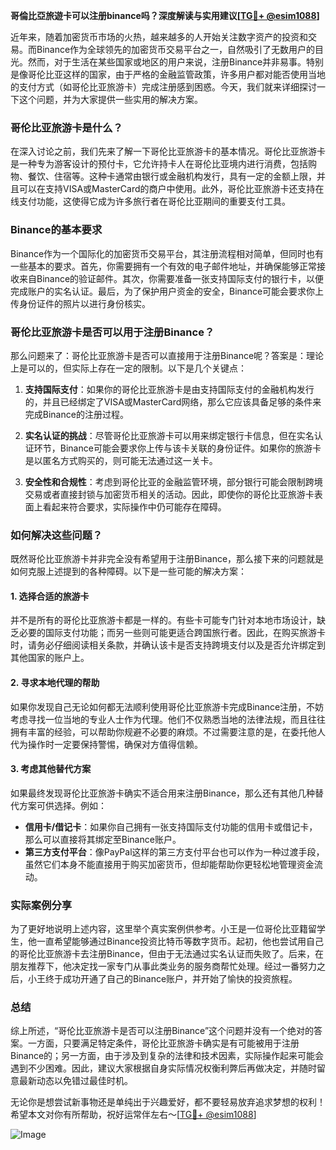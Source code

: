 **哥倫比亞旅遊卡可以注册binance吗？深度解读与实用建议[[TG💪+ @esim1088](https://t.me/s/esim1088)]**

近年来，随着加密货币市场的火热，越来越多的人开始关注数字资产的投资和交易。而Binance作为全球领先的加密货币交易平台之一，自然吸引了无数用户的目光。然而，对于生活在某些国家或地区的用户来说，注册Binance并非易事。特别是像哥伦比亚这样的国家，由于严格的金融监管政策，许多用户都对能否使用当地的支付方式（如哥伦比亚旅游卡）完成注册感到困惑。今天，我们就来详细探讨一下这个问题，并为大家提供一些实用的解决方案。

### 哥伦比亚旅游卡是什么？

在深入讨论之前，我们先来了解一下哥伦比亚旅游卡的基本情况。哥伦比亚旅游卡是一种专为游客设计的预付卡，它允许持卡人在哥伦比亚境内进行消费，包括购物、餐饮、住宿等。这种卡通常由银行或金融机构发行，具有一定的金额上限，并且可以在支持VISA或MasterCard的商户中使用。此外，哥伦比亚旅游卡还支持在线支付功能，这使得它成为许多旅行者在哥伦比亚期间的重要支付工具。

### Binance的基本要求

Binance作为一个国际化的加密货币交易平台，其注册流程相对简单，但同时也有一些基本的要求。首先，你需要拥有一个有效的电子邮件地址，并确保能够正常接收来自Binance的验证邮件。其次，你需要准备一张支持国际支付的银行卡，以便完成账户的实名认证。最后，为了保护用户资金的安全，Binance可能会要求你上传身份证件的照片以进行身份核实。

### 哥伦比亚旅游卡是否可以用于注册Binance？

那么问题来了：哥伦比亚旅游卡是否可以直接用于注册Binance呢？答案是：理论上是可以的，但实际上存在一定的限制。以下是几个关键点：

1. **支持国际支付**：如果你的哥伦比亚旅游卡是由支持国际支付的金融机构发行的，并且已经绑定了VISA或MasterCard网络，那么它应该具备足够的条件来完成Binance的注册过程。
   
2. **实名认证的挑战**：尽管哥伦比亚旅游卡可以用来绑定银行卡信息，但在实名认证环节，Binance可能会要求你上传与该卡关联的身份证件。如果你的旅游卡是以匿名方式购买的，则可能无法通过这一关卡。

3. **安全性和合规性**：考虑到哥伦比亚的金融监管环境，部分银行可能会限制跨境交易或者直接封锁与加密货币相关的活动。因此，即使你的哥伦比亚旅游卡表面上看起来符合要求，实际操作中仍可能存在障碍。

### 如何解决这些问题？

既然哥伦比亚旅游卡并非完全没有希望用于注册Binance，那么接下来的问题就是如何克服上述提到的各种障碍。以下是一些可能的解决方案：

#### 1. 选择合适的旅游卡
并不是所有的哥伦比亚旅游卡都是一样的。有些卡可能专门针对本地市场设计，缺乏必要的国际支付功能；而另一些则可能更适合跨国旅行者。因此，在购买旅游卡时，请务必仔细阅读相关条款，并确认该卡是否支持跨境支付以及是否允许绑定到其他国家的账户上。

#### 2. 寻求本地代理的帮助
如果你发现自己无论如何都无法顺利使用哥伦比亚旅游卡完成Binance注册，不妨考虑寻找一位当地的专业人士作为代理。他们不仅熟悉当地的法律法规，而且往往拥有丰富的经验，可以帮助你规避不必要的麻烦。不过需要注意的是，在委托他人代为操作时一定要保持警惕，确保对方值得信赖。

#### 3. 考虑其他替代方案
如果最终发现哥伦比亚旅游卡确实不适合用来注册Binance，那么还有其他几种替代方案可供选择。例如：
   - **信用卡/借记卡**：如果你自己拥有一张支持国际支付功能的信用卡或借记卡，那么可以直接将其绑定至Binance账户。
   - **第三方支付平台**：像PayPal这样的第三方支付平台也可以作为一种过渡手段，虽然它们本身不能直接用于购买加密货币，但却能帮助你更轻松地管理资金流动。

### 实际案例分享

为了更好地说明上述内容，这里举个真实案例供参考。小王是一位哥伦比亚籍留学生，他一直希望能够通过Binance投资比特币等数字货币。起初，他也尝试用自己的哥伦比亚旅游卡去注册Binance，但由于无法通过实名认证而失败了。后来，在朋友推荐下，他决定找一家专门从事此类业务的服务商帮忙处理。经过一番努力之后，小王终于成功开通了自己的Binance账户，并开始了愉快的投资旅程。

### 总结

综上所述，“哥伦比亚旅游卡是否可以注册Binance”这个问题并没有一个绝对的答案。一方面，只要满足特定条件，哥伦比亚旅游卡确实是有可能被用于注册Binance的；另一方面，由于涉及到复杂的法律和技术因素，实际操作起来可能会遇到不少困难。因此，建议大家根据自身实际情况权衡利弊后再做决定，并随时留意最新动态以免错过最佳时机。

无论你是想尝试新事物还是单纯出于兴趣爱好，都不要轻易放弃追求梦想的权利！希望本文对你有所帮助，祝好运常伴左右～[[TG💪+ @esim1088](https://t.me/s/esim1088)]

![Image](https://i.postimg.cc/4NQfJmqS/Snipaste-2025-05-13-00-14-12.png)